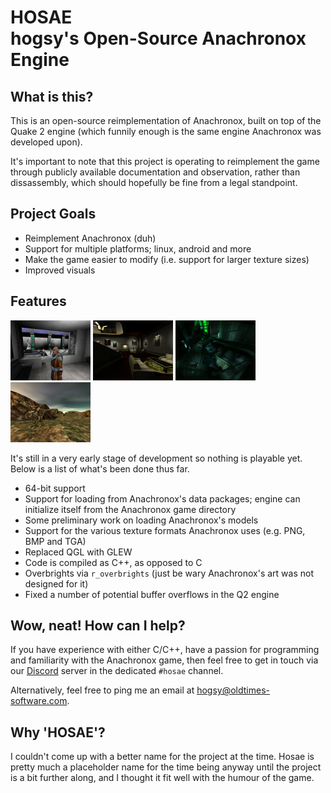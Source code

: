 # HOSAE<br>hogsy's Open-Source Anachronox Engine

## What is this?

This is an open-source reimplementation of Anachronox, built on top of the
Quake 2 engine (which funnily enough is the same engine Anachronox was
developed upon).

It's important to note that this project is operating to reimplement the game through 
publicly available documentation and observation, rather than dissassembly, which should 
hopefully be fine from a legal standpoint.

## Project Goals

- Reimplement Anachronox (duh)
- Support for multiple platforms; linux, android and more
- Make the game easier to modify (i.e. support for larger texture sizes)
- Improved visuals

## Features

[![Screenshot](preview/thumb_00.png)](preview/00.png)
[![Screenshot](preview/thumb_02.png)](preview/02.png)
[![Screenshot](preview/thumb_04.png)](preview/04.png)
[![Screenshot](preview/thumb_06.png)](preview/06.png)

It's still in a very early stage of development so nothing is playable yet.
Below is a list of what's been done thus far.

- 64-bit support
- Support for loading from Anachronox's data packages; engine can initialize itself from the Anachronox game directory
- Some preliminary work on loading Anachronox's models
- Support for the various texture formats Anachronox uses (e.g. PNG, BMP and TGA)
- Replaced QGL with GLEW
- Code is compiled as C++, as opposed to C
- Overbrights via `r_overbrights` (just be wary Anachronox's art was not designed for it)
- Fixed a number of potential buffer overflows in the Q2 engine

## Wow, neat! How can I help?

If you have experience with either C/C++, have a passion for programming and familiarity with the Anachronox game, then feel free to get in touch via our [Discord](https://discord.gg/EdmwgVk) server in the dedicated `#hosae` channel.

Alternatively, feel free to ping me an email at [hogsy@oldtimes-software.com](mailto:hogsy@oldtimes-software.com).

## Why 'HOSAE'?

I couldn't come up with a better name for the project at the time.
Hosae is pretty much a placeholder name for the time being anyway 
until the project is a bit further along, and I thought it fit well with the humour of the game.
